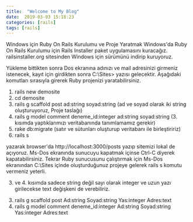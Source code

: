```yaml
---
title:  "Welcome to My Blog"
date:  2019-03-03 15:18:23
categories: [rails]
tags: [rails]
---
```


Windows için Ruby On Rails Kurulumu ve Proje Yaratmak
Windows'da Ruby On Rails Kurulumu için Rails Installer paket uygulamasını kuracağız. railsinstaller.org sitesinden Windows için sürümünü indirip kuruyoruz.

Yükleme bittikten sonra Dos ekranına adınızı ve mail adresinizi girmeniz istenecek, kayıt için girdikten sonra C:\Sites> yazısı gelecektir. Aşağıdaki komutları sırasıyla girerek Ruby projenizi yaratabilirsiniz.

1) rails new demosite
2) cd demosite
3) rails g scaffold post ad:string soyad:string (ad ve soyad olarak iki string oluşturuyoruz, Proje taslağı)
4) rails g model comment deneme_id:integer ad:string soyad:string (3. kısımda yaptıklarımızı veritabanında tanımlamamız gerekir)
5) rake db:migrate (satır ve sütunları oluşturup veritabanı ile birleştiririz)
6) rails s

yazarak browser'da http://localhost:3000/posts yazıp sitemizi lokal de açıyoruz. Ms-Dos ekranında sunucuyu kapatmak içinse Ctrl-C diyerek kapatabilirsiniz. Tekrar Ruby sunucusunu çalıştırmak için Ms-Dos ekranından C:\Sites içinde oluşturduğunuz projeye gelerek rails s komutu vermeniz yeterli.

3. ve 4. kısımda sadece string değil sayı olarak integer ve uzun yazı girilecekse text değişkeni de verebiliriz.

3) rails g scaffold post Ad:string Soyad:string Yas:integer Adres:text
4) rails g model comment deneme_id:integer Ad:string Soyad:string Yas:integer Adres:text